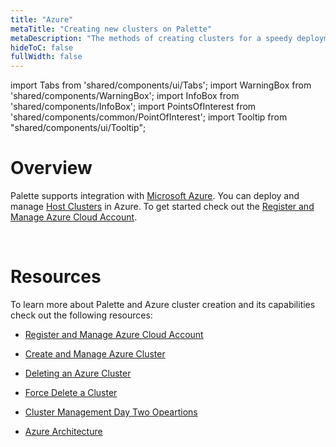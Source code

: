 ```yaml
---
title: "Azure"
metaTitle: "Creating new clusters on Palette"
metaDescription: "The methods of creating clusters for a speedy deployment on any CSP"
hideToC: false
fullWidth: false
---
```


import Tabs from 'shared/components/ui/Tabs';
import WarningBox from 'shared/components/WarningBox';
import InfoBox from 'shared/components/InfoBox';
import PointsOfInterest from 'shared/components/common/PointOfInterest';
import Tooltip from "shared/components/ui/Tooltip";

# Overview

Palette supports integration with [Microsoft Azure](https://azure.microsoft.com/en-us/). You can deploy and manage [Host Clusters](/glossary-all#hostcluster) in Azure. To get  started check out the [Register and Manage Azure Cloud Account](/clusters/public-cloud/azure/azure-cloud). 

<br />

# Resources

To learn more about Palette and Azure cluster creation and its capabilities check out the following resources:

- [Register and Manage Azure Cloud Account](/clusters/public-cloud/azure/azure-cloud)


- [Create and Manage Azure Cluster](/clusters/public-cloud/azure/create-azure-cluster#deployinganazurecluster)


- [Deleting an Azure Cluster](/clusters/public-cloud/azure/create-azure-cluster#deletinganazurecluster)


- [Force Delete a Cluster](/clusters/public-cloud/azure/create-azure-cluster#forcedeleteacluster)


- [Cluster Management Day Two Opeartions](/clusters/cluster-management)


- [Azure Architecture](/clusters/public-cloud/azure/architecture)




